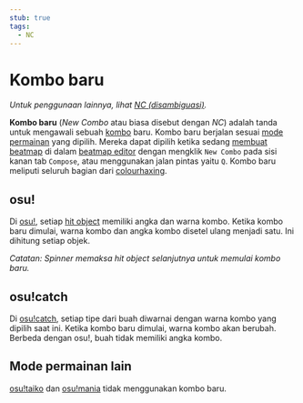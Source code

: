 ```yaml
---
stub: true
tags:
  - NC
---
```


# Kombo baru

*Untuk penggunaan lainnya, lihat [NC (disambiguasi)](/wiki/Disambiguation/NC).*

**Kombo baru** (*New Combo* atau biasa disebut dengan *NC*) adalah tanda untuk mengawali sebuah [kombo](/wiki/Beatmapping/Combo) baru. Kombo baru berjalan sesuai [mode permainan](/wiki/Game_mode) yang dipilih. Mereka dapat dipilih ketika sedang [membuat beatmap](/wiki/Beatmapping) di dalam [beatmap editor](/wiki/Client/Beatmap_editor) dengan mengklik `New Combo` pada sisi kanan tab `Compose`, atau menggunakan jalan pintas yaitu `Q`. Kombo baru meliputi seluruh bagian dari [colourhaxing](/wiki/Beatmapping/Colourhaxing).

## osu!

Di [osu!](/wiki/Game_mode/osu!), setiap [hit object](/wiki/Hit_object) memiliki angka dan warna kombo. Ketika kombo baru dimulai, warna kombo dan angka kombo disetel ulang menjadi satu. Ini dihitung setiap objek.

*Catatan: Spinner memaksa hit object selanjutnya untuk memulai kombo baru.*

## osu!catch

Di [osu!catch](/wiki/Game_mode/osu!catch), setiap tipe dari buah diwarnai dengan warna kombo yang dipilih saat ini. Ketika kombo baru dimulai, warna kombo akan berubah. Berbeda dengan osu!, buah tidak memiliki angka kombo.

## Mode permainan lain

[osu!taiko](/wiki/Game_mode/osu!taiko) dan [osu!mania](/wiki/Game_mode/osu!mania) tidak menggunakan kombo baru.
